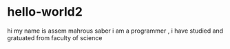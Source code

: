 # hello-world2
hi my name is assem mahrous saber i am a programmer , i have studied and gratuated from faculty of science
